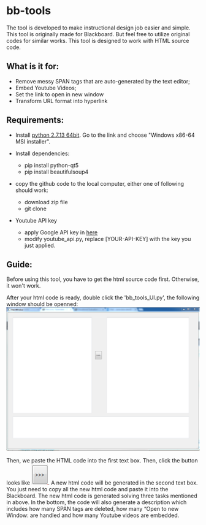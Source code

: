 # bb-tools
The tool is developed to make instructional design job easier and simple.  This tool is originally made for Blackboard. But feel free to utilize original codes for similar works. This tool is designed to work with HTML source code. 
## What is it for:
 - Remove messy SPAN tags that are auto-generated by the text editor; 
 - Embed Youtube Videos; 
 - Set the link to open in new window
 - Transform URL format into hyperlink

## Requirements:
- Install [python 2.7.13 64bit](https://www.python.org/downloads/release/python-2713/). Go to the link and choose "Windows x86-64 MSI installer".
- Install dependencies:
  * pip install python-qt5
  * pip install beautifulsoup4
- copy the github code to the local computer, either one of following should work:
  * download zip file
  * git clone
  
- Youtube API key
  * apply Google API key in [here](https://developers.google.com/youtube/v3/getting-started)
  * modify youtube_api.py, replace [YOUR-API-KEY] with the key you just applied.
## Guide:
Before using this tool, you have to get the html source code first. Otherwise, it won't work.

After your html code is ready, double click the 'bb_tools_UI.py', the following window should be openned:
![alt text](https://github.com/mdalai/bb-tools/blob/master/assets/htmlEdit.PNG "work window")

Then, we paste the HTML code into the first text box. Then, click the button looks like ![alt text](https://github.com/mdalai/bb-tools/blob/master/assets/btn.PNG "submit button"). A new html code will be generated in the second text box. You just need to copy all the new html code and paste it into the Blackboard. The new html code is generated solving three tasks mentioned in above. In the bottom, the code will also generate a description which includes how many SPAN tags are deleted, how many “Open to new Window: are handled and how many Youtube videos are embedded.


